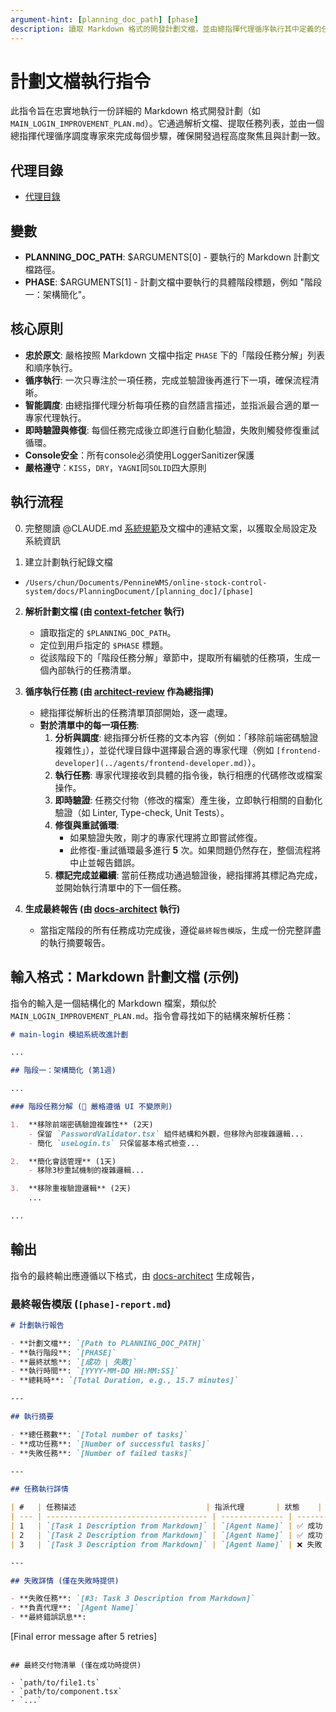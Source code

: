 ```yaml
---
argument-hint: [planning_doc_path] [phase]
description: 讀取 Markdown 格式的開發計劃文檔，並由總指揮代理循序執行其中定義的任務。
---
```


# 計劃文檔執行指令

此指令旨在忠實地執行一份詳細的 Markdown 格式開發計劃（如 `MAIN_LOGIN_IMPROVEMENT_PLAN.md`）。它通過解析文檔、提取任務列表，並由一個總指揮代理循序調度專家來完成每個步驟，確保開發過程高度聚焦且與計劃一致。

## 代理目錄

- [代理目錄](/Users/chun/Documents/PennineWMS/online-stock-control-system/.claude/agents)

## 變數

- **PLANNING_DOC_PATH**: $ARGUMENTS[0] - 要執行的 Markdown 計劃文檔路徑。
- **PHASE**: $ARGUMENTS[1] - 計劃文檔中要執行的具體階段標題，例如 "階段一：架構簡化"。

## 核心原則

- **忠於原文**: 嚴格按照 Markdown 文檔中指定 `PHASE` 下的「階段任務分解」列表和順序執行。
- **循序執行**: 一次只專注於一項任務，完成並驗證後再進行下一項，確保流程清晰。
- **智能調度**: 由總指揮代理分析每項任務的自然語言描述，並指派最合適的單一專家代理執行。
- **即時驗證與修復**: 每個任務完成後立即進行自動化驗證，失敗則觸發修復重試循環。
- **Console安全**：所有console必須使用LoggerSanitizer保護
- **嚴格遵守**：`KISS`，`DRY`，`YAGNI`同`SOLID`四大原則

## 執行流程

0. 完整閱讀 @CLAUDE.md [系統規範](../../CLAUDE.local.md)及文檔中的連結文案，以獲取全局設定及系統資訊

1. 建立計劃執行紀錄文檔

- `/Users/chun/Documents/PennineWMS/online-stock-control-system/docs/PlanningDocument/[planning_doc]/[phase]`

2.  **解析計劃文檔 (由 [context-fetcher](../agents/context-fetcher.md) 執行)**
    - 讀取指定的 `$PLANNING_DOC_PATH`。
    - 定位到用戶指定的 `$PHASE` 標題。
    - 從該階段下的「階段任務分解」章節中，提取所有編號的任務項，生成一個內部執行的任務清單。

3.  **循序執行任務 (由 [architect-review](../agents/architect-review.md) 作為總指揮)**
    - 總指揮從解析出的任務清單頂部開始，逐一處理。
    - **對於清單中的每一項任務**:
      1.  **分析與調度**: 總指揮分析任務的文本內容（例如：「移除前端密碼驗證複雜性」），並從代理目錄中選擇最合適的專家代理（例如 `[frontend-developer](../agents/frontend-developer.md)`）。
      2.  **執行任務**: 專家代理接收到具體的指令後，執行相應的代碼修改或檔案操作。
      3.  **即時驗證**: 任務交付物（修改的檔案）產生後，立即執行相關的自動化驗證（如 Linter, Type-check, Unit Tests）。
      4.  **修復與重試循環**:
          - 如果驗證失敗，剛才的專家代理將立即嘗試修復。
          - 此修復-重試循環最多進行 **5** 次。如果問題仍然存在，整個流程將中止並報告錯誤。
      5.  **標記完成並繼續**: 當前任務成功通過驗證後，總指揮將其標記為完成，並開始執行清單中的下一個任務。

4.  **生成最終報告 (由 [docs-architect](../agents/docs-architect.md) 執行)**
    - 當指定階段的所有任務成功完成後，遵從`最終報告模版`，生成一份完整詳盡的執行摘要報告。

## 輸入格式：Markdown 計劃文檔 (示例)

指令的輸入是一個結構化的 Markdown 檔案，類似於 `MAIN_LOGIN_IMPROVEMENT_PLAN.md`。指令會尋找如下的結構來解析任務：

```markdown
# main-login 模組系統改進計劃

...

## 階段一：架構簡化 (第1週)

...

### 階段任務分解 (🚨 嚴格遵循 UI 不變原則)

1.  **移除前端密碼驗證複雜性** (2天)
    - 保留 `PasswordValidator.tsx` 組件結構和外觀，但移除內部複雜邏輯...
    - 簡化 `useLogin.ts` 只保留基本格式檢查...

2.  **簡化會話管理** (1天)
    - 移除3秒重試機制的複雜邏輯...

3.  **移除重複驗證邏輯** (2天)
    ...

...
```

## 輸出

指令的最終輸出應遵循以下格式，由 [docs-architect](../agents/docs-architect.md) 生成報告，

### 最終報告模版 (`[phase]-report.md`)

```markdown
# 計劃執行報告

- **計劃文檔**: `[Path to PLANNING_DOC_PATH]`
- **執行階段**: `[PHASE]`
- **最終狀態**: `[成功 | 失敗]`
- **執行時間**: `[YYYY-MM-DD HH:MM:SS]`
- **總耗時**: `[Total Duration, e.g., 15.7 minutes]`

---

## 執行摘要

- **總任務數**: `[Total number of tasks]`
- **成功任務**: `[Number of successful tasks]`
- **失敗任務**: `[Number of failed tasks]`

---

## 任務執行詳情

| #   | 任務描述                             | 指派代理       | 狀態    | 重試次數    | 產出檔案          |
| --- | ------------------------------------ | -------------- | ------- | ----------- | ----------------- |
| 1   | `[Task 1 Description from Markdown]` | `[Agent Name]` | ✅ 成功 | `[Retries]` | `[List of files]` |
| 2   | `[Task 2 Description from Markdown]` | `[Agent Name]` | ✅ 成功 | `[Retries]` | `[List of files]` |
| 3   | `[Task 3 Description from Markdown]` | `[Agent Name]` | ❌ 失敗 | 5           | `N/A`             |

---

## 失敗詳情 (僅在失敗時提供)

- **失敗任務**: `[#3: Task 3 Description from Markdown]`
- **負責代理**: `[Agent Name]`
- **最終錯誤訊息**:
```

[Final error message after 5 retries]

```

## 最終交付物清單 (僅在成功時提供)

- `path/to/file1.ts`
- `path/to/component.tsx`
- `...`
```
